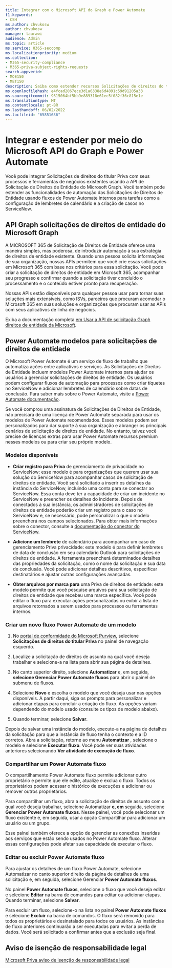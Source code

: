 ```yaml
---
title: Integrar com o Microsoft API do Graph e Power Automate
f1.keywords:
- CSH
ms.author: chvukosw
author: chvukosw
manager: laurawi
audience: Admin
ms.topic: article
ms.service: O365-seccomp
ms.localizationpriority: medium
ms.collection:
- M365-security-compliance
- M365-priva-subject-rights-requests
search.appverid:
- MOE150
- MET150
description: Saiba como estender recursos Solicitações de direitos do titular Priva integrando-se ao Microsoft API do Graph e Power Automate.
ms.openlocfilehash: e4fcad2067ece3d1a6338e6d4891c59d91205a33
ms.sourcegitcommit: 9315064bf5bb9e889318e61ec5f082f36c815e1e
ms.translationtype: MT
ms.contentlocale: pt-BR
ms.lasthandoff: 06/02/2022
ms.locfileid: "65851636"
---
```

# <a name="integrate-and-extend-through-microsoft-graph-api-and-power-automate"></a>Integrar e estender por meio do Microsoft API do Graph e Power Automate

Você pode integrar Solicitações de direitos do titular Priva com seus processos e ferramentas de negócios existentes usando a API de Solicitação de Direitos de Entidade do Microsoft Graph. Você também pode estender as funcionalidades de automação das Solicitações de Direitos de Entidade usando fluxos de Power Automate internos para tarefas como a configuração de lembretes de calendário e a criação de casos no ServiceNow.

## <a name="microsoft-graph-subject-rights-requests-api"></a>API Graph solicitações de direitos de entidade do Microsoft Graph

A MICROSOFT 365 de Solicitação de Direitos de Entidade oferece uma maneira simples, mas poderosa, de introduzir automação à sua estratégia de direitos de entidade existente. Quando uma pessoa solicita informações de sua organização, nossas APIs permitem que você crie essas solicitações em Microsoft 365 com base nos critérios para essa solicitação. Você pode criar a solicitação de direitos de entidade em Microsoft 365, acompanhar seu progresso e confirmar quando a solicitação tiver concluído o processamento e o conteúdo estiver pronto para recuperação.

Nossas APIs estão disponíveis para qualquer pessoa usar para tornar suas soluções mais extensíveis, como ISVs, parceiros que procuram acomodar o Microsoft 365 em suas soluções e organizações que procuram usar as APIs com seus aplicativos de linha de negócios.

Exiba a documentação completa [em Usar a API de solicitação Graph direitos de entidade da Microsoft](/graph/api/resources/subjectrightsrequest-subjectrightsrequestapioverview).

## <a name="power-automate-templates-for-subject-rights-requests"></a>Power Automate modelos para solicitações de direitos de entidade

O Microsoft Power Automate é um serviço de fluxo de trabalho que automatiza ações entre aplicativos e serviços. As Solicitações de Direitos de Entidade incluem modelos Power Automate internos para ajudar os usuários a gerenciar solicitações de direitos de entidade. Os usuários podem configurar fluxos de automação para processos como criar tíquetes no ServiceNow e adicionar lembretes de calendário sobre datas de conclusão. Para saber mais sobre o Power Automate, visite a [Power Automate documentação](/power-automate/getting-started).

Se você comprou uma assinatura de Solicitações de Direitos de Entidade, não precisará de uma licença de Power Automate separada para usar os modelos de Power Automate recomendados. Esses modelos podem ser personalizados para dar suporte à sua organização e abranger os principais cenários de solicitação de direitos de entidade. No entanto, talvez você precise de licenças extras para usar Power Automate recursos premium nesses modelos ou para criar seu próprio modelo.

### <a name="available-templates"></a>Modelos disponíveis

- **Criar registro para Priva** de gerenciamento de privacidade no ServiceNow: esse modelo é para organizações que querem usar sua solução do ServiceNow para acompanhar casos de solicitação de direitos de entidade. Você será solicitado a inserir os detalhes da instância do ServiceNow, incluindo uma conta para se conectar ao ServiceNow. Essa conta deve ter a capacidade de criar um incidente no ServiceNow e preencher os detalhes do incidente. Depois de conectados à sua instância, os administradores de solicitações de direitos de entidade poderão criar um registro para o caso no ServiceNow e, se necessário, pode personalizar o que o modelo preencherá nos campos selecionados. Para obter mais informações sobre o conector, consulte a [documentação do conector do ServiceNow](/connectors/service-now/).

- **Adicione um lembrete** de calendário para acompanhar um caso de gerenciamento Priva privacidade: este modelo é para definir lembretes de data de conclusão em seu calendário Outlook para solicitações de direitos de entidade. A ferramenta preencherá determinados detalhes das propriedades da solicitação, como o nome da solicitação e sua data de conclusão. Você pode adicionar detalhes descritivos, especificar destinatários e ajustar outras configurações avançadas.

- **Obter arquivos por marca para** uma Priva de direitos de entidade: este modelo permite que você pesquise arquivos para sua solicitação de direitos de entidade que recebeu uma marca específica. Você pode editar o fluxo para executar ações personalizadas ou exibir a lista de arquivos retornados a serem usados para processos ou ferramentas internos.

### <a name="create-a-new-power-automate-flow-from-a-template"></a>Criar um novo fluxo Power Automate de um modelo

1. No [portal de conformidade do Microsoft Purview,](https://compliance.microsoft.com/) selecione **Solicitações de direitos do titular Priva** no painel de navegação esquerdo.

2. Localize a solicitação de direitos de assunto na qual você deseja trabalhar e selecione-a na lista para abrir sua página de detalhes.

3. No canto superior direito, selecione **Automatizar** e, em seguida, **selecione Gerenciar Power Automate fluxos** para abrir o painel de submenu de fluxos.

4. Selecione **Novo** e escolha o modelo que você deseja usar nas opções disponíveis. A partir daqui, siga os prompts para personalizar e adicionar etapas para concluir a criação do fluxo. As opções variam dependendo do modelo usado (consulte os tipos de modelo abaixo).

5. Quando terminar, selecione **Salvar**.

Depois de salvar uma instância do modelo, execute-a na página de detalhes da solicitação para que a instância de fluxo tenha o contexto e a ID corretos. Abra a solicitação, retorne ao menu **Automatizar** , selecione o modelo e selecione **Executar fluxo**. Você pode ver suas atividades anteriores selecionando **Ver atividade de execução de fluxo**.

### <a name="share-a-power-automate-flow"></a>Compartilhar um Power Automate fluxo

O compartilhamento Power Automate fluxo permite adicionar outro proprietário e permite que ele edite, atualize e exclua o fluxo. Todos os proprietários podem acessar o histórico de execuções e adicionar ou remover outros proprietários. 

Para compartilhar um fluxo, abra a solicitação de direitos de assunto com a qual você deseja trabalhar, selecione Automatizar **e, em** seguida, selecione **Gerenciar Power Automate fluxos**. Nesse painel, você pode selecionar um fluxo existente e, em seguida, usar  a opção Compartilhar para adicionar um usuário ou um grupo.

Esse painel também oferece a opção de gerenciar as conexões inseridas aos serviços que estão sendo usados no Power Automate fluxo. Alterar essas configurações pode afetar sua capacidade de executar o fluxo.

### <a name="edit-or-delete-power-automate-flow"></a>Editar ou excluir Power Automate fluxo

Para ajustar os detalhes de um fluxo Power Automate, selecione Automatizar  no canto superior direito da página de detalhes de uma solicitação e, em seguida, selecione Gerenciar **Power Automate fluxos**.

No painel **Power Automate fluxos**, selecione o fluxo que você deseja editar e selecione **Editar** na barra de comandos para editar ou adicionar etapas. Quando terminar, selecione **Salvar**.

Para excluir um fluxo, selecione-o na lista no painel **Power Automate fluxos** e selecione **Excluir** na barra de comandos. O fluxo será removido para todos os proprietários e desinstalado para todos os usuários. As instâncias de fluxo anteriores continuarão a ser executadas para evitar a perda de dados. Você será solicitado a confirmar antes que a exclusão seja final.

## <a name="legal-disclaimer"></a>Aviso de isenção de responsabilidade legal

[Microsoft Priva aviso de isenção de responsabilidade legal](priva-disclaimer.md)
